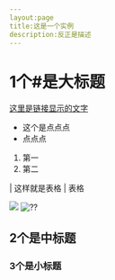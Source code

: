 ```yaml
---
layout:page
title:这是一个实例
description:反正是描述
---
```

# 1个#是大标题

[这里是链接显示的文字](www.baidu.com)

* 这个是点点点
* 点点点
1. 第一
2. 第二

| 这样就是表格 | 表格

![](http://img.kanzhun.com/enterprise/data/20161018/86a3559ec84ab0870de13a926e9c7977.jpg)
![??](http://img2.downza.cn/soft/bcgj-110/2016-06-23/97b5716eca844f34c4f1dd9767d5529d.png)


## 2个是中标题
### 3个是小标题

